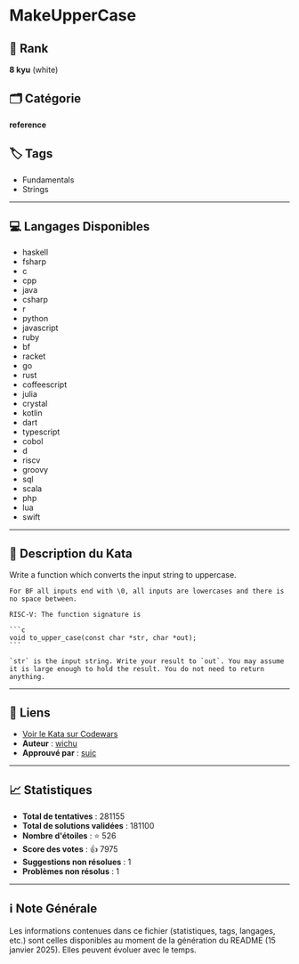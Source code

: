 # MakeUpperCase

## 🏅 Rank
**8 kyu** (white)

## 🗂️ Catégorie
**reference**

## 🏷️ Tags
- Fundamentals
- Strings

---

## 💻 Langages Disponibles
- haskell
- fsharp
- c
- cpp
- java
- csharp
- r
- python
- javascript
- ruby
- bf
- racket
- go
- rust
- coffeescript
- julia
- crystal
- kotlin
- dart
- typescript
- cobol
- d
- riscv
- groovy
- sql
- scala
- php
- lua
- swift

---

## 📜 Description du Kata

Write a function which converts the input string to uppercase.

~~~if:bf
For BF all inputs end with \0, all inputs are lowercases and there is no space between.
~~~

~~~if:riscv
RISC-V: The function signature is

```c
void to_upper_case(const char *str, char *out);
```

`str` is the input string. Write your result to `out`. You may assume it is large enough to hold the result. You do not need to return anything.
~~~


---

## 🔗 Liens
- [Voir le Kata sur Codewars](https://www.codewars.com/kata/57a0556c7cb1f31ab3000ad7)
- **Auteur** : [wichu](https://www.codewars.com/users/wichu)
- **Approuvé par** : [suic](https://www.codewars.com/users/suic)

---

## 📈 Statistiques
- **Total de tentatives** : 281155
- **Total de solutions validées** : 181100
- **Nombre d'étoiles** : ⭐ 526
- **Score des votes** : 👍 7975
- **Suggestions non résolues** : 1
- **Problèmes non résolus** : 1

---

## ℹ️ Note Générale
Les informations contenues dans ce fichier (statistiques, tags, langages, etc.) sont celles disponibles au moment de la génération du README (15 janvier 2025). Elles peuvent évoluer avec le temps.
